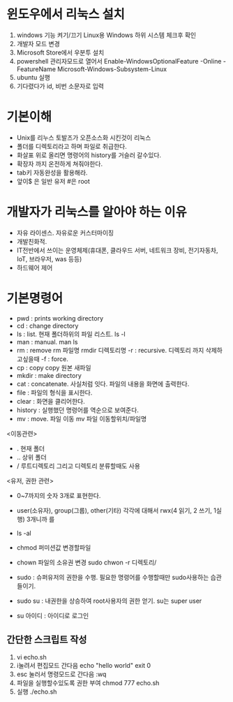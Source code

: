# 윈도우에서 리눅스 설치
1. windows 기능 켜기/끄기
	Linux용 Windows 하위 시스템 체크후 확인
1. 개발자 모드 변경
1. Microsoft Store에서 우분투 설치
1. powershell 관리자모드로 열어서
	Enable-WindowsOptionalFeature -Online -FeatureName Microsoft-Windows-Subsystem-Linux
1. ubuntu 실행
1. 기다렸다가 id, 비번 소문자로 입력

# 기본이해
- Unix를 리누스 토발즈가 오픈소스화 시킨것이 리눅스
- 폴더를 디렉토리라고 하며 파일로 취급한다.
- 화살표 위로 올리면 명령어의 history를 거슬러 갈수있다.
- 확장자 까지 온전하게 쳐줘야한다.
- tab키 자동완성을 활용해라.
- 앞이$ 은 일반 유저 #은 root


# 개발자가 리눅스를 알아야 하는 이유
- 자유 라이센스. 자유로운 커스터마이징
- 개발친화적.
- IT전반에서 쓰이는 운영체제(휴대폰, 클라우드 서버, 네트워크 장비, 전기자동차, IoT, 브라우저, was 등등)
- 하드웨어 제어



# 기본명령어
- pwd : prints working directory
- cd : change directory
- ls : list. 현재 폴더하위의 파일 리스트.
	ls -l
- man : manual.
	man ls
- rm : remove
	rm 파일명
	rmdir 디렉토리명
	-r : recursive. 디렉토리 까지 삭제하고싶을때
	-f : force. 
- cp : copy
	copy 원본 새파일
- mkdir : make directory
- cat : concatenate. 사실처럼 잇다.  파일의 내용을 화면에 출력한다.
- file : 파일의 형식을 표시한다.
- clear : 화면을 클리어한다.
- history : 실행했던 명령어를 역순으로 보여준다.
- mv : move. 파일 이동
	mv 파일 이동할위치/파일명

<이동관련>
- . 현재 폴더
- .. 상위 폴더
- / 루트디렉토리   그리고 디렉토리 분류할때도 사용

<유저, 권한 관련>
- 0~7까지의 숫자 3개로 표현한다.
- user(소유자), group(그룹), other(기타) 각각에 대해서 rwx(4 읽기, 2 쓰기, 1실행) 3개니까 를


- ls -al
- chmod 퍼미션값 변경할파일
- chown 파일의 소유권 변경
	sudo chwon -r 디렉토리/
- sudo : 슈퍼유저의 권한을 수행. 필요한 명령어를 수행할때만 sudo사용하는 습관들이기.
- sudo su : 내권한을 상승하여 root사용자의 권한 얻기. su는 super user
- su 아이디 : 아이디로 로그인


## 간단한 스크립트 작성
1. vi echo.sh
2. i눌려서 편집모드 간다음
	echo "hello world"
	exit 0
3. esc 눌러서 명령모드로 간다음 :wq
4. 파일을 실행할수있도록 권한 부여
	chmod 777 echo.sh
6. 실행
	./echo.sh
